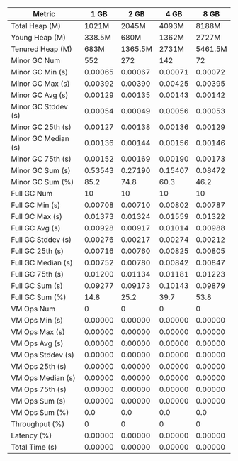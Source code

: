 | Metric | 1 GB | 2 GB | 4 GB | 8 GB |
|------|----|----|----|----|
| Total Heap (M) | 1021M | 2045M | 4093M | 8188M |
| Young Heap (M) | 338.5M | 680M | 1362M | 2727M |
| Tenured Heap (M) | 683M | 1365.5M | 2731M | 5461.5M |
| Minor GC Num | 552 | 272 | 142 | 72 |
| Minor GC Min (s) | 0.00065 | 0.00067 | 0.00071 | 0.00072 |
| Minor GC Max (s) | 0.00392 | 0.00390 | 0.00425 | 0.00395 |
| Minor GC Avg (s) | 0.00129 | 0.00135 | 0.00143 | 0.00142 |
| Minor GC Stddev (s) | 0.00054 | 0.00049 | 0.00056 | 0.00053 |
| Minor GC 25th (s) | 0.00127 | 0.00138 | 0.00136 | 0.00129 |
| Minor GC Median (s) | 0.00136 | 0.00144 | 0.00156 | 0.00146 |
| Minor GC 75th (s) | 0.00152 | 0.00169 | 0.00190 | 0.00173 |
| Minor GC Sum (s) | 0.53543 | 0.27190 | 0.15407 | 0.08472 |
| Minor GC Sum (%) | 85.2 | 74.8 | 60.3 | 46.2 |
| Full GC Num | 10 | 10 | 10 | 10 |
| Full GC Min (s) | 0.00708 | 0.00710 | 0.00802 | 0.00787 |
| Full GC Max (s) | 0.01373 | 0.01324 | 0.01559 | 0.01322 |
| Full GC Avg (s) | 0.00928 | 0.00917 | 0.01014 | 0.00988 |
| Full GC Stddev (s) | 0.00276 | 0.00217 | 0.00274 | 0.00212 |
| Full GC 25th (s) | 0.00716 | 0.00760 | 0.00825 | 0.00805 |
| Full GC Median (s) | 0.00752 | 0.00780 | 0.00842 | 0.00847 |
| Full GC 75th (s) | 0.01200 | 0.01134 | 0.01181 | 0.01223 |
| Full GC Sum (s) | 0.09277 | 0.09173 | 0.10143 | 0.09879 |
| Full GC Sum (%) | 14.8 | 25.2 | 39.7 | 53.8 |
| VM Ops Num | 0 | 0 | 0 | 0 |
| VM Ops Min (s) | 0.00000 | 0.00000 | 0.00000 | 0.00000 |
| VM Ops Max (s) | 0.00000 | 0.00000 | 0.00000 | 0.00000 |
| VM Ops Avg (s) | 0.00000 | 0.00000 | 0.00000 | 0.00000 |
| VM Ops Stddev (s) | 0.00000 | 0.00000 | 0.00000 | 0.00000 |
| VM Ops 25th (s) | 0.00000 | 0.00000 | 0.00000 | 0.00000 |
| VM Ops Median (s) | 0.00000 | 0.00000 | 0.00000 | 0.00000 |
| VM Ops 75th (s) | 0.00000 | 0.00000 | 0.00000 | 0.00000 |
| VM Ops Sum (s) | 0.00000 | 0.00000 | 0.00000 | 0.00000 |
| VM Ops Sum (%) | 0.0 | 0.0 | 0.0 | 0.0 |
| Throughput (%) | 0 | 0 | 0 | 0 |
| Latency (%) | 0.00000 | 0.00000 | 0.00000 | 0.00000 |
| Total Time (s) | 0.00000 | 0.00000 | 0.00000 | 0.00000 |
